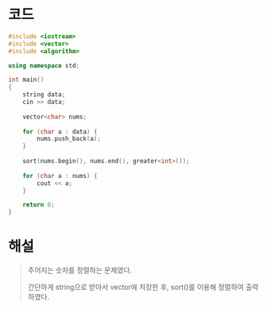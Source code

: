 # 코드

```c++
#include <iostream>
#include <vector>
#include <algorithm>

using namespace std;

int main()
{
    string data;
    cin >> data;
    
    vector<char> nums;
    
    for (char a : data) {
        nums.push_back(a);
    }
    
    sort(nums.begin(), nums.end(), greater<int>());
    
    for (char a : nums) {
        cout << a;
    }

    return 0;
}
```



# 해설

> 주어지는 숫자를 정렬하는 문제였다.
>
> 간단하게 string으로 받아서 vector<char>에 저장한 후, sort()를 이용해 정렬하여 출력하였다.
